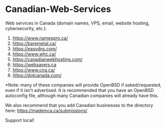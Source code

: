 # Canadian-Web-Services
Web services in Canada (domain names, VPS, email, website hosting, cybersecurity, etc.):
1. https://www.namespro.ca/
2. https://baremetal.ca/
3. https://easydns.com/
4. https://www.whc.ca/
5. https://canadianwebhosting.com/
6. https://websavers.ca
7. https://www.cira.ca/
8. https://dotcanada.com/
   
*Note: many of these companies will provide OpenBSD if asked/requested, even if it isn't advertised.  It is recommended that you have an OpenBSD autoconfig file, although many Canadian companies will already have this.

We also recommend that you add Canadian businesses to the directory here: https://madeinca.ca/submissions/

Support local!

